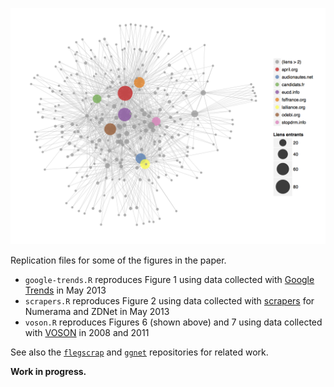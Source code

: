 ![](figure.png)

Replication files for some of the figures in the paper.

* `google-trends.R` reproduces Figure 1 using data collected with [Google Trends][gt] in May 2013
* `scrapers.R` reproduces Figure 2 using data collected with [scrapers][cs] for Numerama and ZDNet in May 2013
* `voson.R` reproduces Figures 6 (shown above) and 7 using data collected with [VOSON][vs] in 2008 and 2011

See also the [`flegscrap`][fs] and [`ggnet`][gg] repositories for related work.

[cs]: blob/master/data/build.corpus.R
[gt]: https://www.google.com/trends/
[vs]: http://voson.anu.edu.au/
[fs]: https://github.com/briatte/flegscrap/
[gg]: https://github.com/briatte/ggnet/

**Work in progress.**
